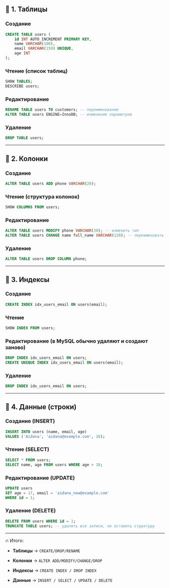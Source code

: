 
## 📌 1. Таблицы

### Создание

```sql
CREATE TABLE users (
    id INT AUTO_INCREMENT PRIMARY KEY,
    name VARCHAR(100),
    email VARCHAR(150) UNIQUE,
    age INT
);
```

### Чтение (список таблиц)

```sql
SHOW TABLES;
DESCRIBE users;
```

### Редактирование

```sql
RENAME TABLE users TO customers; -- переименование
ALTER TABLE users ENGINE=InnoDB; -- изменение параметров
```

### Удаление

```sql
DROP TABLE users;
```

---

## 📌 2. Колонки

### Создание

```sql
ALTER TABLE users ADD phone VARCHAR(20);
```

### Чтение (структура колонок)

```sql
SHOW COLUMNS FROM users;
```

### Редактирование

```sql
ALTER TABLE users MODIFY phone VARCHAR(30); -- изменить тип
ALTER TABLE users CHANGE name full_name VARCHAR(120); -- переименовать
```

### Удаление

```sql
ALTER TABLE users DROP COLUMN phone;
```

---

## 📌 3. Индексы

### Создание

```sql
CREATE INDEX idx_users_email ON users(email);
```

### Чтение

```sql
SHOW INDEX FROM users;
```

### Редактирование (в MySQL обычно удаляют и создают заново)

```sql
DROP INDEX idx_users_email ON users;
CREATE UNIQUE INDEX idx_users_email ON users(email);
```

### Удаление

```sql
DROP INDEX idx_users_email ON users;
```

---

## 📌 4. Данные (строки)

### Создание (INSERT)

```sql
INSERT INTO users (name, email, age) 
VALUES ('Aidana', 'aidana@example.com', 16);
```

### Чтение (SELECT)

```sql
SELECT * FROM users;
SELECT name, age FROM users WHERE age > 18;
```

### Редактирование (UPDATE)

```sql
UPDATE users 
SET age = 17, email = 'aidana_new@example.com'
WHERE id = 1;
```

### Удаление (DELETE)

```sql
DELETE FROM users WHERE id = 1;
TRUNCATE TABLE users; -- удалить все записи, но оставить структуру
```

---

🔥 Итого:

- **Таблицы** → `CREATE/DROP/RENAME`
    
- **Колонки** → `ALTER ADD/MODIFY/CHANGE/DROP`
    
- **Индексы** → `CREATE INDEX / DROP INDEX`
    
- **Данные** → `INSERT / SELECT / UPDATE / DELETE`
    
